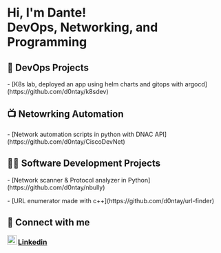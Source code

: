 <h1>Hi, I'm Dante! <br/><a>DevOps</a>, <a> Networking</a>,<a> and Programming</a></h1>

<h2>👾 DevOps Projects</h2>
- [K8s lab, deployed an app using helm charts and gitops with argocd] (https://github.com/d0ntay/k8sdev)
<h2>📺 Netowrking Automation</h2>
- [Network automation scripts in python with DNAC API](https://github.com/d0ntay/CiscoDevNet)

<h2>👨‍💻 Software Development Projects</h2>
 <p>- [Network scanner & Protocol analyzer in Python](https://github.com/d0ntay/nbully)</p>
 <p>- [URL enumerator made with c++](https://github.com/d0ntay/url-finder)</p>

<h2>📱 Connect with me</h2>
<img align="left" alt="dante | LinkedIn" width="22px" src="https://cdn.jsdelivr.net/npm/simple-icons@v3/icons/linkedin.svg" /> <h3><a href="https://www.linkedin.com/in/dantecicciarelli/">Linkedin</a></h3>
